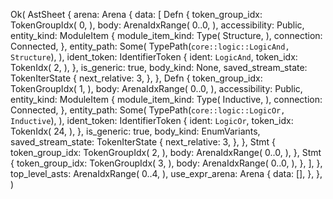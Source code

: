 Ok(
    AstSheet {
        arena: Arena {
            data: [
                Defn {
                    token_group_idx: TokenGroupIdx(
                        0,
                    ),
                    body: ArenaIdxRange(
                        0..0,
                    ),
                    accessibility: Public,
                    entity_kind: ModuleItem {
                        module_item_kind: Type(
                            Structure,
                        ),
                        connection: Connected,
                    },
                    entity_path: Some(
                        TypePath(`core::logic::LogicAnd, Structure`),
                    ),
                    ident_token: IdentifierToken {
                        ident: `LogicAnd`,
                        token_idx: TokenIdx(
                            2,
                        ),
                    },
                    is_generic: true,
                    body_kind: None,
                    saved_stream_state: TokenIterState {
                        next_relative: 3,
                    },
                },
                Defn {
                    token_group_idx: TokenGroupIdx(
                        1,
                    ),
                    body: ArenaIdxRange(
                        0..0,
                    ),
                    accessibility: Public,
                    entity_kind: ModuleItem {
                        module_item_kind: Type(
                            Inductive,
                        ),
                        connection: Connected,
                    },
                    entity_path: Some(
                        TypePath(`core::logic::LogicOr, Inductive`),
                    ),
                    ident_token: IdentifierToken {
                        ident: `LogicOr`,
                        token_idx: TokenIdx(
                            24,
                        ),
                    },
                    is_generic: true,
                    body_kind: EnumVariants,
                    saved_stream_state: TokenIterState {
                        next_relative: 3,
                    },
                },
                Stmt {
                    token_group_idx: TokenGroupIdx(
                        2,
                    ),
                    body: ArenaIdxRange(
                        0..0,
                    ),
                },
                Stmt {
                    token_group_idx: TokenGroupIdx(
                        3,
                    ),
                    body: ArenaIdxRange(
                        0..0,
                    ),
                },
            ],
        },
        top_level_asts: ArenaIdxRange(
            0..4,
        ),
        use_expr_arena: Arena {
            data: [],
        },
    },
)